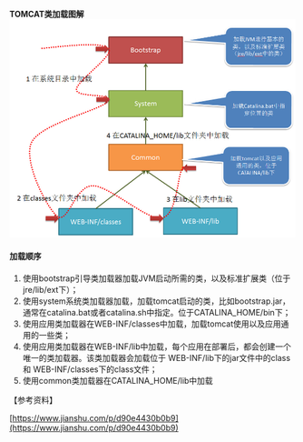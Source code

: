 #### TOMCAT类加载图解![](/assets/tomcat.jpg)

#### 加载顺序

1. 使用bootstrap引导类加载器加载JVM启动所需的类，以及标准扩展类（位于jre/lib/ext下）；
2. 使用system系统类加载器加载，加载tomcat启动的类，比如bootstrap.jar，通常在catalina.bat或者catalina.sh中指定。位于CATALINA\_HOME/bin下；
3. 使用应用类加载器在WEB-INF/classes中加载，加载tomcat使用以及应用通用的一些类；
4. 使用应用类加载器在WEB-INF/lib中加载，每个应用在部署后，都会创建一个唯一的类加载器。该类加载器会加载位于 WEB-INF/lib下的jar文件中的class 和 WEB-INF/classes下的class文件；
5. 使用common类加载器在CATALINA\_HOME/lib中加载

【参考资料】

[https://www.jianshu.com/p/d90e4430b0b9](https://www.jianshu.com/p/d90e4430b0b9)

